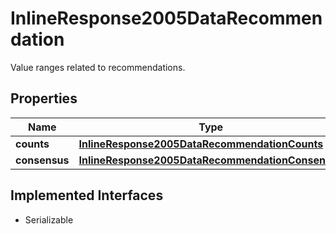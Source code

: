 

# InlineResponse2005DataRecommendation

Value ranges related to recommendations.

## Properties

Name | Type | Description | Notes
------------ | ------------- | ------------- | -------------
**counts** | [**InlineResponse2005DataRecommendationCounts**](InlineResponse2005DataRecommendationCounts.md) |  |  [optional]
**consensus** | [**InlineResponse2005DataRecommendationConsensus**](InlineResponse2005DataRecommendationConsensus.md) |  |  [optional]


## Implemented Interfaces

* Serializable


